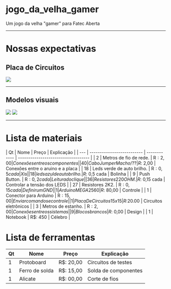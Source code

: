 #  jogo_da_velha_gamer
Um jogo da velha "gamer" para Fatec Aberta

 -------------------------------------------------- --------------------------------------------------

 #  Nossas expectativas
##  Placa de Circuitos  
![](https://github.com/gabrielogregorio/jogo_da_velha_gamer/blob/master/Projeto/Modelo%203D/Imagens/3d.png)

 -------------------------------------------------- --------------------------------------------------

 ##  Modelos visuais  
![](https://github.com/gabrielogregorio/jogo_da_velha_gamer/blob/master/Projeto/Modelo%203D/Imagens/img4.png)
![](https://github.com/gabrielogregorio/jogo_da_velha_gamer/blob/master/Projeto/Modelo%203D/Imagens/img1.png)

 -------------------------------------------------- --------------------------------------------------

 #  Lista de materiais  
 
| Qt  |            Nome            |     Preço     |              Explicação             |
| --- | -------------------------- | -------- ---- | ----------------------------------- |
|  2  | Metros de fio de rede.     | R$: 2,00      | Conexões entre os componentes       |
| 40  | Cabo Jumper Macho/??       | R$: 2,00      | Conexões entre o aruino e a placa   |
| 18  | Leds verde de auto brilho. | R$: 0,5 cada  | Xis                                 |
| 18  | leds azul de auto brilho.  | R$: 0,5 cada  | Bolinha                             |
|  9  | Push Button.               | R$: 0,2 cada  | Leitura do clique                   |
| 36  | Resistores 220 OHM.        | R$: 0,15 cada | Controlar a tensão dos LEDS         |
| 27  | Resistores 2K2.            | R$: 0,15 cada | Definir um GND                      |
|  1  | Arduino MEGA 2560          | R$: 80,00     | Controle                            |
|  1  | Conector para Arduino      | R$: 15,00     | Enviar comandos e controle           |
|  1  | Placa De Circuitos 15x15   | R$:20.00      | Circuitos eletrônicos               |
|  3  | Metros de estanho.         | R$: 2,00      | Conexões entre os sistemas          |
|  9  | Blocos brancos             | R$: 0,00      | Design                              |
|  1  | Notebook                   | R$: 450       | Célebro                             |

 #  Lista de ferramentas
 
| Qt  |            Nome            |     Preço     |              Explicação             |
|-----|----------------------------|---------------|-------------------------------------|
|  1  | Protoboard                 | R$: 20,00     | Circuitos de testes                 |
|  1  | Ferro de solda             | R$: 15,00     | Solda de componentes                |
|  1  | Alicate                    | R$: 00,00     | Corte de fios                       |
